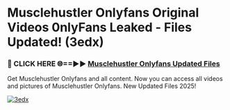 # Musclehustler Onlyfans Original Videos 0nlyFans Leaked - Files Updated! (3edx)

<h3>🔴 CLICK HERE 🌐==►► <a href="https://tinyurl.com/2m67pmp6" rel="nofollow">Musclehustler Onlyfans Updated Files</a></h3>

Get Musclehustler Onlyfans and all content. Now you can access all videos and pictures of Musclehustler Onlyfans. New Updated Files 2025!

[![3edx](https://i.imgur.com/H4QAA4z.gif)](https://tinyurl.com/2m67pmp6)